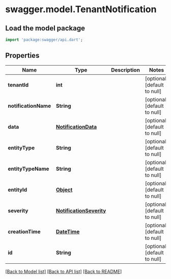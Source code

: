 # swagger.model.TenantNotification

## Load the model package
```dart
import 'package:swagger/api.dart';
```

## Properties
Name | Type | Description | Notes
------------ | ------------- | ------------- | -------------
**tenantId** | **int** |  | [optional] [default to null]
**notificationName** | **String** |  | [optional] [default to null]
**data** | [**NotificationData**](NotificationData.md) |  | [optional] [default to null]
**entityType** | **String** |  | [optional] [default to null]
**entityTypeName** | **String** |  | [optional] [default to null]
**entityId** | [**Object**](Object.md) |  | [optional] [default to null]
**severity** | [**NotificationSeverity**](NotificationSeverity.md) |  | [optional] [default to null]
**creationTime** | [**DateTime**](DateTime.md) |  | [optional] [default to null]
**id** | **String** |  | [optional] [default to null]

[[Back to Model list]](../README.md#documentation-for-models) [[Back to API list]](../README.md#documentation-for-api-endpoints) [[Back to README]](../README.md)


